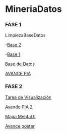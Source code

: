 # MineriaDatos
### FASE 1
LimpiezaBaseDatos

-[Base 2](https://github.com/AranzaEsteban/Mineria-de-datos/blob/main/Ej_Limpieza(base2)_01.ipynb)

-[Base 1](https://github.com/AranzaEsteban/Mineria-de-datos/blob/main/Ej_Limpieza_01.ipynb)
 
[Base de Datos](https://github.com/AranzaEsteban/Mineria-de-datos/blob/main/Ej1_BasesDatos_Equipo_1.pdf)

[AVANCE PIA](https://github.com/AranzaEsteban/Mineria-de-datos/blob/main/Avance_PIA_Equipo1%20(1).ipynb)
### FASE 2

[Tarea de Visualización](https://github.com/AranzaEsteban/Mineria-de-datos/blob/main/Visualización1%20.ipynb)

[Avande PIA 2](https://github.com/AranzaEsteban/Mineria-de-datos/blob/main/AvancePIA_II_Grupo3_01.ipynb)

[Mapa Mental II](https://github.com/anagonzap/MineriaDatos/blob/main/MapaMental_2_1941504.pdf)

[Avance poster](https://github.com/AranzaEsteban/Mineria-de-datos/blob/main/Avance%20poster%20.pdf)

